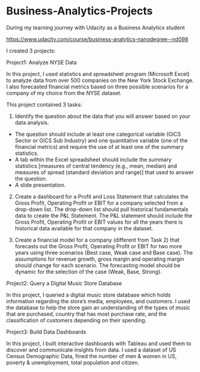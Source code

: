 # Business-Analytics-Projects

During my learning journey with Udacity as a Business Analytics student

https://www.udacity.com/course/business-analytics-nanodegree--nd098

I created 3 projects:


Project1: Analyze NYSE Data

In this project, I used statistics and spreadsheet program (Microsoft Excel) to analyze data from over 500 companies on the New York Stock Exchange. I also forecasted financial metrics based on three possible scenarios for a company of my choice from the NYSE dataset.

This project contained 3 tasks:
1)	Identify the question about the data that you will answer based on your data analysis.
-	The question should include at least one categorical variable (GICS Sector or GICS Sub Industry) and one quantitative variable (one of the financial metrics) and require the use of at least one of the summary statistics.
-	A tab within the Excel spreadsheet should include the summary statistics [measures of central tendency (e.g., mean, median) and measures of spread (standard deviation and range)] that used to answer the question.
-	A slide presentation.

2)	Create a dashboard for a Profit and Loss Statement that calculates the Gross Profit, Operating Profit or EBIT for a company selected from a drop-down list.
The drop-down list should pull historical fundamentals data to create the P&L Statement.
The P&L statement should include the Gross Profit, Operating Profit or EBIT values for all the years there is historical data available for that company in the dataset.

3)	Create a financial model for a company (different from Task 2) that forecasts out the Gross Profit, Operating Profit or EBIT for two more years using three scenarios (Best case, Weak case and Base case).
The assumptions for revenue growth, gross margin and operating margin should change for each scenario.
The forecasting model should be dynamic for the selection of the case (Weak, Base, Strong). 


Project2: Query a Digital Music Store Database

In this project, I queried a digital music store database which holds information regarding the store’s media, employees, and customers. I used the database to help the store gain an understanding of the types of music that are purchased, country that has most purchase rate, and the classification of customers depending on their spending.

Project3: Build Data Dashboards

In this project, I built interactive dashboards with Tableau and used them to discover and communicate insights from data. I used a dataset of US Census Demographic Data, fined the number of men & women in US, poverty & unemployment, total population and citizen.
